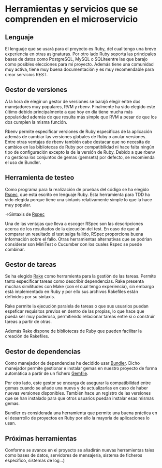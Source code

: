 # Herramientas y servicios que se comprenden en el microservicio

## Lenguaje
El lenguaje que se usará para el proyecto es Ruby, del cual tengo una breve experiencia en otras asignaturas. Por otro lado Ruby soporta las principales bases de datos como PostgreSQL, MySQL o SQLiteentre las que barajo como posibles elecciones para mi proyecto. Además tiene una comunidad muy activa, tiene muy buena documentación y es muy recomendable para crear servicios REST.

## Gestor de versiones
A la hora de elegir un gestor de versiones se barajó elegir entre dos manejadores muy populares, RVM y rbenv. Finalmente ha sido elegido este último debido principalmente a que hoy en día tiene mucha más popularidad además de que resulta más simple que RVM a pesar de que los dos cumplen la misma función.

Rbenv permite especificar versiones de Ruby especificas de la aplicación además de cambiar las versiones globales de Ruby o anular versiones. Entre otras ventajas de rbenv también cabe destacar que no necesita de cambios en las bibliotecas de Ruby por compatibilidad ni hace falta ningún tipo de configuración excepto la de la versión de Ruby.
Debido a que rbenv no gestiona los conjuntos de gemas (gemsets) por defecto, se recomienda el uso de Bundler.

## Herramienta de testeo
Como programa para la realización de pruebas del código se ha elegido [Rspec](https://github.com/rspec/rspec), que está escrito en lenguaje Ruby. Esta herramienta para TDD ha sido elegida porque tiene una sintaxis relativamente simple lo que la hace muy popular.

->Sintaxis de [Rspec](https://www.tutorialspoint.com/rspec/rspec_basic_syntax.htm)

Una de las ventajas que lleva a escoger RSpec son las descripciones acerca de los resultados de la ejecución del test. En caso de que al comparar un resultado el test salga fallido, RSpec proporciona buena información sobre el fallo.
Otras herramientas alternativas que se podrían considerar son MiniTest o Cucumber con los cuales Rspec se puede combinar.

## Gestor de tareas
Se ha elegido [Rake](https://github.com/ruby/rake) como herramienta para la gestión de las tareas. Permite tanto especificar tareas como describir dependencias. Rake presenta muchas similitudes con Make (con el cual tengo experiencia), sin embargo está implementado en Ruby y por ello sus archivos Rakefiles están definidos por su sintaxis.

Rake permite la ejecución paralela de tareas o que sus usuarios puedan espeficar requisitos previos en dentro de las propias, lo que hace que pueda ser muy poderoso, permitiendo relacionar tareas entre sí o construir tareas a partir de otras. 

Además Rake dispone de bibliotecas de Ruby que pueden facilitar la creación de Rakefiles.

## Gestor de dependencias
Como manejador de dependencias he decidido usar [Bundler](https://github.com/rubygems/bundler). Dicho manejador permite gestionar e instalar gemas en nuestro proyecto de forma automática a partir de un fichero [Gemfile](https://github.com/mariasanzs/makeupIV/blob/master/Gemfile).

Por otro lado, este gestor se encarga de asegurar la compatibilidad entre gemas cuando se añade una nueva y de actualizarlas en caso de haber nuevas versiones disponibles. También hace un registro de las versiones que se han instalado para que otros usuarios puedan instalar esas mismas gemas.

Bundler es considerada una herramienta que permite una buena práctica en el desarrollo de proyectos en Ruby por ello la mayoría de aplicaciones lo usan.

## Próximas herramientas
 Conforme se avance en el proyecto se añadirán nuevas herramientas tales como bases de datos, servidores de mensajería, sistema de ficheros especifico, sistemas de log...)
